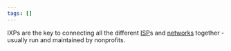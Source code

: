 ```yaml
---
tags: []
---
```

IXPs are the key to connecting all the different [ISP](Internet%20Service%20Provider)s and [networks](Network) together - usually run and maintained by nonprofits.
